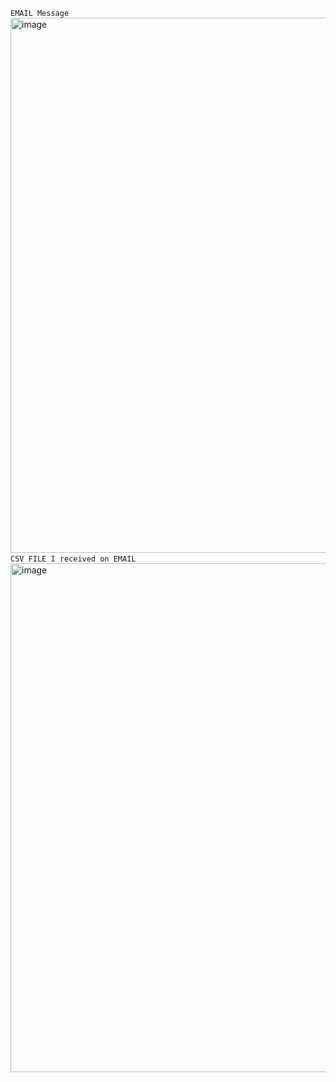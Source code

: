 ```EMAIL Message```
<img width="856" alt="image" src="https://github.com/user-attachments/assets/a87e2465-ffe3-4afd-ab93-d1bd5ab2c377" />
``` CSV FILE I received on EMAIL```
<img width="814" alt="image" src="https://github.com/user-attachments/assets/55d42295-5e18-46a2-a1f7-95c30d98adc2" />
